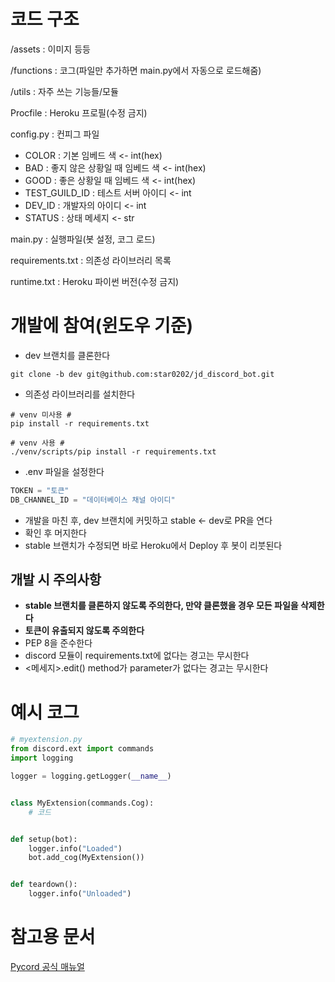 # 코드 구조
/assets : 이미지 등등

/functions : 코그(파일만 추가하면 main.py에서 자동으로 로드해줌)

/utils : 자주 쓰는 기능들/모듈

Procfile : Heroku 프로필(수정 금지)

config.py : 컨피그 파일
- COLOR : 기본 임베드 색 <- int(hex)
- BAD : 좋지 않은 상황일 때 임베드 색 <- int(hex)
- GOOD : 좋은 상황일 때 임베드 색 <- int(hex)
- TEST_GUILD_ID : 테스트 서버 아이디 <- int
- DEV_ID : 개발자의 아이디 <- int
- STATUS : 상태 메세지 <- str

main.py : 실행파일(봇 설정, 코그 로드)

requirements.txt : 의존성 라이브러리 목록

runtime.txt : Heroku 파이썬 버전(수정 금지)

# 개발에 참여(윈도우 기준)

- dev 브랜치를 클론한다
```pwsh
git clone -b dev git@github.com:star0202/jd_discord_bot.git
```
- 의존성 라이브러리를 설치한다
```pwsh
# venv 미사용 #
pip install -r requirements.txt

# venv 사용 #
./venv/scripts/pip install -r requirements.txt
```
- .env 파일을 설정한다
```python
TOKEN = "토큰"
DB_CHANNEL_ID = "데이터베이스 채널 아이디"
```
- 개발을 마친 후, dev 브랜치에 커밋하고 stable <- dev로 PR을 연다
- 확인 후 머지한다
- stable 브랜치가 수정되면 바로 Heroku에서 Deploy 후 봇이 리붓된다

## 개발 시 주의사항
- <b>stable 브랜치를 클론하지 않도록 주의한다, 만약 클론했을 경우 모든 파일을 삭제한다</b>
- <b>토큰이 유출되지 않도록 주의한다</b>
- PEP 8을 준수한다
- discord 모듈이 requirements.txt에 없다는 경고는 무시한다
- <메세지>.edit() method가 parameter가 없다는 경고는 무시한다

# 예시 코그

```py
# myextension.py
from discord.ext import commands
import logging

logger = logging.getLogger(__name__)


class MyExtension(commands.Cog):
    # 코드


def setup(bot):
    logger.info("Loaded")
    bot.add_cog(MyExtension())


def teardown():
    logger.info("Unloaded")
```

# 참고용 문서
[Pycord 공식 매뉴얼](https://docs.pycord.dev/en/master/api.html)
